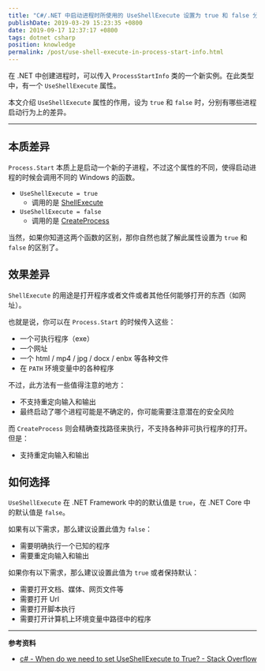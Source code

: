 ```yaml
---
title: "C#/.NET 中启动进程时所使用的 UseShellExecute 设置为 true 和 false 分别代表什么意思？"
publishDate: 2019-03-29 15:23:35 +0800
date: 2019-09-17 12:37:17 +0800
tags: dotnet csharp
position: knowledge
permalink: /post/use-shell-execute-in-process-start-info.html
---
```


在 .NET 中创建进程时，可以传入 `ProcessStartInfo` 类的一个新实例。在此类型中，有一个 `UseShellExecute` 属性。

本文介绍 `UseShellExecute` 属性的作用，设为 `true` 和 `false` 时，分别有哪些进程启动行为上的差异。

---

<div id="toc"></div>

## 本质差异

`Process.Start` 本质上是启动一个新的子进程，不过这个属性的不同，使得启动进程的时候会调用不同的 Windows 的函数。

- `UseShellExecute = true`
    - 调用的是 [ShellExecute](https://docs.microsoft.com/en-us/windows/desktop/api/shellapi/nf-shellapi-shellexecutea)
- `UseShellExecute = false`
    - 调用的是 [CreateProcess](https://docs.microsoft.com/en-us/windows/desktop/api/processthreadsapi/nf-processthreadsapi-createprocessa)

当然，如果你知道这两个函数的区别，那你自然也就了解此属性设置为 `true` 和 `false` 的区别了。

## 效果差异

`ShellExecute` 的用途是打开程序或者文件或者其他任何能够打开的东西（如网址）。

也就是说，你可以在 `Process.Start` 的时候传入这些：

- 一个可执行程序（exe）
- 一个网址
- 一个 html / mp4 / jpg / docx / enbx 等各种文件
- 在 `PATH` 环境变量中的各种程序

不过，此方法有一些值得注意的地方：

- 不支持重定向输入和输出
- 最终启动了哪个进程可能是不确定的，你可能需要注意潜在的安全风险

而 `CreateProcess` 则会精确查找路径来执行，不支持各种非可执行程序的打开。但是：

- 支持重定向输入和输出

## 如何选择

`UseShellExecute` 在 .NET Framework 中的的默认值是 `true`，在 .NET Core 中的默认值是 `false`。

如果有以下需求，那么建议设置此值为 `false`：

- 需要明确执行一个已知的程序
- 需要重定向输入和输出

如果你有以下需求，那么建议设置此值为 `true` 或者保持默认：

- 需要打开文档、媒体、网页文件等
- 需要打开 Url
- 需要打开脚本执行
- 需要打开计算机上环境变量中路径中的程序

---

**参考资料**

- [c# - When do we need to set UseShellExecute to True? - Stack Overflow](https://stackoverflow.com/a/5255335/6233938)

